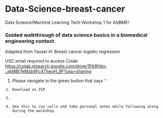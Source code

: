 # Data-Science-breast-cancer
Data Science/Machine Learning Tech Workshop 1 for ASBME!

### Guided walkthrough of data science basics in a biomedical engineering context.
Adapted from Yasser H: Breast cancer logistic regression

USC email required to access Colab:
https://colab.research.google.com/drive/1FA9fjAn-_xkMBt7eMzb9Fc47ilwoH_9F?usp=sharing

1. Please navigate to the green button that says '<Code>'
2. Download as ZIP
3. 
4. Use this to run cells and take personal notes while following along during the workshop. 
